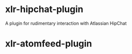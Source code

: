# xlr-hipchat-plugin
A plugin for rudimentary interaction with Atlassian HipChat
# xlr-atomfeed-plugin
